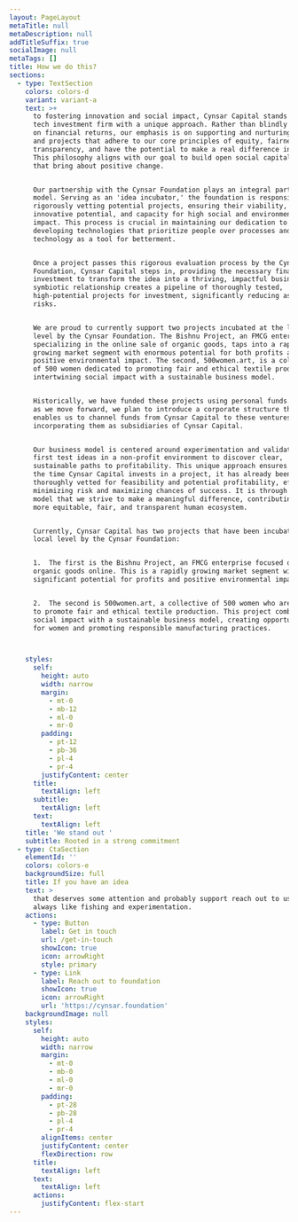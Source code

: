 ```yaml
---
layout: PageLayout
metaTitle: null
metaDescription: null
addTitleSuffix: true
socialImage: null
metaTags: []
title: How we do this?
sections:
  - type: TextSection
    colors: colors-d
    variant: variant-a
    text: >+
      to fostering innovation and social impact, Cynsar Capital stands out as a
      tech investment firm with a unique approach. Rather than blindly focusing
      on financial returns, our emphasis is on supporting and nurturing ideas
      and projects that adhere to our core principles of equity, fairness, and
      transparency, and have the potential to make a real difference in society.
      This philosophy aligns with our goal to build open social capital products
      that bring about positive change.


      Our partnership with the Cynsar Foundation plays an integral part in our
      model. Serving as an 'idea incubator,' the foundation is responsible for
      rigorously vetting potential projects, ensuring their viability,
      innovative potential, and capacity for high social and environmental
      impact. This process is crucial in maintaining our dedication to
      developing technologies that prioritize people over processes and view
      technology as a tool for betterment.


      Once a project passes this rigorous evaluation process by the Cynsar
      Foundation, Cynsar Capital steps in, providing the necessary financial
      investment to transform the idea into a thriving, impactful business. This
      symbiotic relationship creates a pipeline of thoroughly tested,
      high-potential projects for investment, significantly reducing associated
      risks.


      We are proud to currently support two projects incubated at the local
      level by the Cynsar Foundation. The Bishnu Project, an FMCG enterprise
      specializing in the online sale of organic goods, taps into a rapidly
      growing market segment with enormous potential for both profits and
      positive environmental impact. The second, 500women.art, is a collective
      of 500 women dedicated to promoting fair and ethical textile production,
      intertwining social impact with a sustainable business model.


      Historically, we have funded these projects using personal funds. However,
      as we move forward, we plan to introduce a corporate structure that
      enables us to channel funds from Cynsar Capital to these ventures,
      incorporating them as subsidiaries of Cynsar Capital.


      Our business model is centered around experimentation and validation. We
      first test ideas in a non-profit environment to discover clear,
      sustainable paths to profitability. This unique approach ensures that by
      the time Cynsar Capital invests in a project, it has already been
      thoroughly vetted for feasibility and potential profitability, effectively
      minimizing risk and maximizing chances of success. It is through this
      model that we strive to make a meaningful difference, contributing to a
      more equitable, fair, and transparent human ecosystem.


      Currently, Cynsar Capital has two projects that have been incubated at the
      local level by the Cynsar Foundation:


      1.  The first is the Bishnu Project, an FMCG enterprise focused on selling
      organic goods online. This is a rapidly growing market segment with
      significant potential for profits and positive environmental impact.


      2.  The second is 500women.art, a collective of 500 women who are working
      to promote fair and ethical textile production. This project combines
      social impact with a sustainable business model, creating opportunities
      for women and promoting responsible manufacturing practices.



    styles:
      self:
        height: auto
        width: narrow
        margin:
          - mt-0
          - mb-12
          - ml-0
          - mr-0
        padding:
          - pt-12
          - pb-36
          - pl-4
          - pr-4
        justifyContent: center
      title:
        textAlign: left
      subtitle:
        textAlign: left
      text:
        textAlign: left
    title: 'We stand out '
    subtitle: Rooted in a strong commitment
  - type: CtaSection
    elementId: ''
    colors: colors-e
    backgroundSize: full
    title: If you have an idea
    text: >
      that deserves some attention and probably support reach out to us. We
      always like fishing and experimentation.
    actions:
      - type: Button
        label: Get in touch
        url: /get-in-touch
        showIcon: true
        icon: arrowRight
        style: primary
      - type: Link
        label: Reach out to foundation
        showIcon: true
        icon: arrowRight
        url: 'https://cynsar.foundation'
    backgroundImage: null
    styles:
      self:
        height: auto
        width: narrow
        margin:
          - mt-0
          - mb-0
          - ml-0
          - mr-0
        padding:
          - pt-28
          - pb-28
          - pl-4
          - pr-4
        alignItems: center
        justifyContent: center
        flexDirection: row
      title:
        textAlign: left
      text:
        textAlign: left
      actions:
        justifyContent: flex-start
---
```

